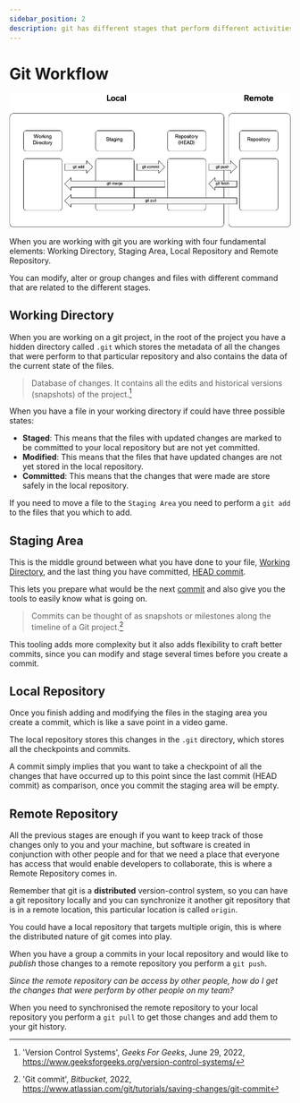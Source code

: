 ```yaml
---
sidebar_position: 2
description: git has different stages that perform different activities
---
```


# Git Workflow

![Git Workflow](./images/git_workflow_diagram.png)

When you are working with git you are working with four fundamental elements: Working Directory, Staging Area, Local Repository and Remote Repository.

You can modify, alter or group changes and files with different command that are related to the different stages.

## Working Directory

When you are working on a git project, in the root of the project you have a hidden directory called `.git` which stores the metadata of all the changes that were perform to that particular repository and also contains the data of the current state of the files.

> Database of changes. It contains all the edits and historical versions (snapshots) of the project.[^1]

When you have a file in your working directory if could have three possible states:

- **Staged**: This means that the files with updated changes are marked to be committed to your local repository but are not yet committed.
- **Modified**: This means that the files that have updated changes are not yet stored in the local repository.
- **Committed**: This means that the changes that were made are store safely in the local repository.

If you need to move a file to the `Staging Area` you need to perform a `git add` to the files that you which to add.

## Staging Area

This is the middle ground between what you have done to your file, [Working Directory](#working-directory), and the last thing you have committed, [HEAD commit](https://initialcommit.com/blog/what-is-git-head).

This lets you prepare what would be the next [commit](https://www.atlassian.com/git/tutorials/saving-changes/git-commit) and also give you the tools to easily know what is going on.

> Commits can be thought of as snapshots or milestones along the timeline of a Git project.[^2]

This tooling adds more complexity but it also adds flexibility to craft better commits, since you can modify and stage several times before you create a commit.

## Local Repository

Once you finish adding and modifying the files in the staging area you create a commit, which is like a save point in a video game.

The local repository stores this changes in the `.git` directory, which stores all the checkpoints and commits.

A commit simply implies that you want to take a checkpoint of all the changes that have occurred up to this point since the last commit (HEAD commit) as comparison, once you commit the staging area will be empty.

## Remote Repository

All the previous stages are enough if you want to keep track of those changes only to you and your machine, but software is created in conjunction with other people and for that we need a place that everyone has access that would enable developers to collaborate, this is where a Remote Repository comes in.

Remember that git is a **distributed** version-control system, so you can have a git repository locally and you can synchronize it another git repository that is in a remote location, this particular location is called `origin`.

You could have a local repository that targets multiple origin, this is where the distributed nature of git comes into play.

When you have a group a commits in your local repository and would like to _publish_ those changes to a remote repository you perform a `git push`.

_Since the remote repository can be access by other people, how do I get the changes that were perform by other people on my team?_

When you need to synchronised the remote repository to your local repository you perform a `git pull` to get those changes and add them to your git history.

[^1]: 'Version Control Systems', _Geeks For Geeks_, June 29, 2022, https://www.geeksforgeeks.org/version-control-systems/
[^2]: 'Git commit', _Bitbucket_, 2022, https://www.atlassian.com/git/tutorials/saving-changes/git-commit

